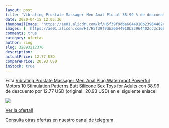 ```yaml
---
layout: post
title: 'Vibrating Prostate Massager Men Anal Plu al 38.99 % de descuento'
date: 2020-04-15 12:05:36
thumbnailImage: 'https://ae01.alicdn.com/kf/H5f39f9dba6644910b23964402cc3c16bq/Vibrating-Prostate-Massager-Men-Anal-Plug-Waterproof-Powerful-Motors-10-Stimulation-Patterns-Butt-Silicone-Sex-Toys.jpg_350x350._SL200_.jpg'
images: [ 'https://ae01.alicdn.com/kf/H5f39f9dba6644910b23964402cc3c16bq/Vibrating-Prostate-Massager-Men-Anal-Plug-Waterproof-Powerful-Motors-10-Stimulation-Patterns-Butt-Silicone-Sex-Toys.jpg_350x350._SL200_.jpg' ]
comments: true
category: ofertas
author: ring
slug: 32893212376
description:
actualPrice: 12.77 USD
comparePrice: 20.93 USD
inStock: true
---
```


Está [Vibrating Prostate Massager Men Anal Plug Waterproof Powerful Motors 10 Stimulation Patterns Butt Silicone Sex Toys for Adults](https://www.amazon.com/dp/32893212376/?tag=redken08-20) con 38.99 de descuento por 12.77 USD (original: 20.93 USD) en el siguiente enlace!

[![](https://ae01.alicdn.com/kf/H5f39f9dba6644910b23964402cc3c16bq/Vibrating-Prostate-Massager-Men-Anal-Plug-Waterproof-Powerful-Motors-10-Stimulation-Patterns-Butt-Silicone-Sex-Toys.jpg_350x350._SL200_.jpg)](https://www.amazon.com/dp/32893212376/?tag=redken08-20)

[Ver la oferta!!](https://www.amazon.com/dp/32893212376/?tag=redken08-20)

[Consulta otras ofertas en nuestro canal de telegram](https://t.me/s/ofertas25)
